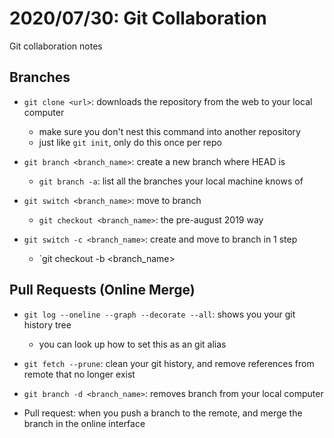 # 2020/07/30: Git Collaboration

Git collaboration notes

## Branches

- `git clone <url>`: downloads the repository from the web to your local computer
    - make sure you don't nest this command into another repository
    - just like `git init`, only do this once per repo

- `git branch <branch_name>`: create a new branch where HEAD is
    - `git branch -a`: list all the branches your local machine knows of
- `git switch <branch_name>`: move to branch
    - `git checkout <branch_name>`: the pre-august 2019 way

- `git switch -c <branch_name>`: create and move to branch in 1 step
    - `git checkout -b <branch_name>

## Pull Requests (Online Merge)

- `git log --oneline --graph --decorate --all`: shows you your git history tree
    - you can look up how to set this as an git alias

- `git fetch --prune`: clean your git history, and remove references from remote that no longer exist

- `git branch -d <branch_name>`: removes branch from your local computer

- Pull request: when you push a branch to the remote, and merge the branch in the online interface
